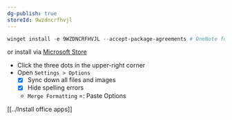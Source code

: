 ```yaml
---
dg-publish: true
storeId: 9wzdncrfhvjl
---
```



```powershell
winget install -e 9WZDNCRFHVJL --accept-package-agreements # OneNote for Windows 10
```

or install via [Microsoft Store](https://microsoft.com/store/apps/9wzdncrfhvjl)

- Click the three dots in the upper-right corner
- Open `Settings > Options`
  - [x] Sync down all files and images
  - [x] Hide spelling errors
  - `Merge Formatting` =: Paste Options  



[[../Install office apps]]
